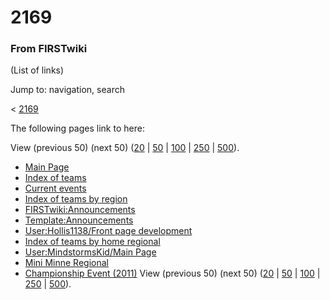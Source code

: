 

# 2169

### From FIRSTwiki

(List of links)

Jump to: navigation, search

&lt; [2169](/index.php?title=2169&redirect=no "2169" )  

The following pages link to here:

View (previous 50) (next 50)
([20](/index.php?title=Special:Whatlinkshere/2169&limit=20&from=0
"Special:Whatlinkshere/2169" ) |
[50](/index.php?title=Special:Whatlinkshere/2169&limit=50&from=0
"Special:Whatlinkshere/2169" ) |
[100](/index.php?title=Special:Whatlinkshere/2169&limit=100&from=0
"Special:Whatlinkshere/2169" ) |
[250](/index.php?title=Special:Whatlinkshere/2169&limit=250&from=0
"Special:Whatlinkshere/2169" ) |
[500](/index.php?title=Special:Whatlinkshere/2169&limit=500&from=0
"Special:Whatlinkshere/2169" )).

  * [Main Page](/index.php/Main_Page "Main Page" )
  * [Index of teams](/index.php/Index_of_teams "Index of teams" )
  * [Current events](/index.php/Current_events "Current events" )
  * [Index of teams by region](/index.php/Index_of_teams_by_region "Index of teams by region" )
  * [FIRSTwiki:Announcements](/index.php/FIRSTwiki:Announcements "FIRSTwiki:Announcements" )
  * [Template:Announcements](/index.php/Template:Announcements "Template:Announcements" )
  * [User:Hollis1138/Front page development](/index.php/User:Hollis1138/Front_page_development "User:Hollis1138/Front page development" )
  * [Index of teams by home regional](/index.php/Index_of_teams_by_home_regional "Index of teams by home regional" )
  * [User:MindstormsKid/Main Page](/index.php/User:MindstormsKid/Main_Page "User:MindstormsKid/Main Page" )
  * [Mini Minne Regional](/index.php/Mini_Minne_Regional "Mini Minne Regional" )
  * [Championship Event (2011)](/index.php/Championship_Event_%282011%29 "Championship Event \(2011\)" )
View (previous 50) (next 50)
([20](/index.php?title=Special:Whatlinkshere/2169&limit=20&from=0
"Special:Whatlinkshere/2169" ) |
[50](/index.php?title=Special:Whatlinkshere/2169&limit=50&from=0
"Special:Whatlinkshere/2169" ) |
[100](/index.php?title=Special:Whatlinkshere/2169&limit=100&from=0
"Special:Whatlinkshere/2169" ) |
[250](/index.php?title=Special:Whatlinkshere/2169&limit=250&from=0
"Special:Whatlinkshere/2169" ) |
[500](/index.php?title=Special:Whatlinkshere/2169&limit=500&from=0
"Special:Whatlinkshere/2169" )).

